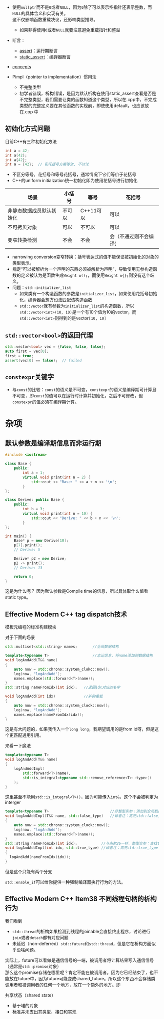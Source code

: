 
+ 使用`nullptr`而不是`0`或者`NULL`，因为`0`除了可以表示空指针还表示整数，而`NULL`的具体含义和实现有关。  
	这不仅影响函数重载决议，还影响类型推导。
	+ 如果非得使用`0`或者`NULL`就要注意避免重载指针和整型

+ 断言：
	+ [assert](https://en.cppreference.com/w/cpp/language/aggregate_initialization)：运行期断言
	+ [static_assert](https://en.cppreference.com/w/cpp/language/static_assert)：编译器断言

+ [concepts](https://en.cppreference.com/w/cpp/language/constraints)
+ Pimpl（pointer to implementation）惯用法
	+ 不完整类型
	+ 初学者错误，析构错误，是因为默认析构在使用static_assert查看是否是不完整类型，我们需要让类的函数知道这个类型，所以在.cpp中，不完成类型的完整定义要在其他函数的实现前，即使使用default，也应该放在.cpp 中

## 初始化方式问题

目前C++有三种初始化方法
```cpp
int a = 42;
int a(42);
int a{42};
int a = {42};  // 和花括号方案等效, 不讨论
```
+ 不区分等号，花括号和等号花括号，通常情况下它们等价于花括号
+ C++的uniform initialzation统一初始化即为使用花括号进行初始化

| 场景           | 小括号 | 等号      | 花括号         |
| ------------ | --- | ------- | ----------- |
| 非静态数据成员默认初始化 | 不可以 | C++11可以 | 可以          |
| 不可拷贝对象       | 可以  | 不可以     | 可以          |
| 变窄转换检测       | 不会  | 不会      | 会（不通过则不会编译） |


+ narrowing conversion变窄转换：括号表达式的值不能保证被初始化的对象的类型表示。
+ 规定“可以被解析为一个声明的东西必须被解析为声明”，导致使用无参构造函数的定义被认为是函数生成`Weight w();`，而使用`Weight w{};`则没有这个歧义。
+ 问题：`std::initializer_list`
	+ 如果类有一个构造函数的参数是`initializer_list`，如果使用花括号初始化，编译器会想方设法匹配该构造函数
	+ `std::vector`就有参数为`initializer_list`的构造函数，所以`std::vector<int>(10, 10)`是一个有10个值为10的vector，而`std::vector<int>`则得到的是vector`[10, 10]`

## `std::vector<bool>`的返回代理

```cpp
std::vector<bool> vec = {false, false, false};
auto first = vec[0];
first = true;
assert(vec[0] == false);  // failed
```

## `constexpr`关键字

+ 与`const`的比较：`const`的语义是不可变，`constexpr`的语义是编译期可计算且不可变，即`const`的值可以在运行时计算并初始化，之后不可修改，但`constexpr`的值必须在编译期计算。

# 杂项

## 默认参数是编译期信息而非运行期
```cpp
#include <iostream>

class Base {
    public:
        int a = 1;
        virtual void print(int n = 2) {
            std::cout << "Base: " << a + n << '\n';
        }
};

class Derive: public Base {
    public:
        int b = 3;
        virtual void print(int n = 10) {
            std::cout << "Derive: " << b + n << '\n';
        }
};

int main() {
    Base* p = new Derive[10];
    p[7].print();
    // Derive: 5

    Derive* p2 = new Derive;
    p2 -> print();
    // Derive: 13

    return 0;
}
```
这是为什么呢？
因为默认参数是Compile time的信息，所以具体取什么值看static type。

## Effective Modern C++ tag dispatch技术
模板元编程的标准构建模块

对于下面的场景

```cpp
std::multiset<std::string> names;       //全局数据结构

template<typename T>                    //志记信息，将name添加到数据结构
void logAndAdd(T&& name)
{
	auto now = std::chrono::system_clokc::now();
	log(now, "logAndAdd");
	names.emplace(std::forward<T>(name));
}
std::string nameFromIdx(int idx);   //返回idx对应的名字

void logAndAdd(int idx)             //新的重载
{
	auto now = std::chrono::system_clock::now();
	log(now, "logAndAdd");
	names.emplace(nameFromIdx(idx));
}
```

这是有大问题的，如果我传入一个`long long`，我期望调用的是from id呀，但是这个更匹配通用引用。

来看一下魔法

```cpp
template<typename T>
void logAndAdd(T&& name)
{
	logAndAddImpl(
		std::forward<T>(name),
		std::is_integral<typename std::remove_reference<T>::type>()
	);
}
```
这里甚至不能用`std::is_integral<T>()`，因为可能传入`int&`，这个不会被判定为interger

```cpp
template<typename T>                            //非整型实参：添加到全局数据结构中
void logAndAddImpl(T&& name, std::false_type)	//译者注：高亮std::false_type
{
	auto now = std::chrono::system_clock::now();
	log(now, "logAndAdd");
	names.emplace(std::forward<T>(name));
}
std::string nameFromIdx(int idx);           //与条款26一样，整型实参：查找名字并用它调用logAndAdd
void logAndAddImpl(int idx, std::true_type) //译者注：高亮std::true_type
{
  logAndAdd(nameFromIdx(idx)); 
}
```

但是这个只能有两个分支

`std::enable_if`可以给你提供一种强制编译器执行行为的方法。

## Effective Modern C++ Item38 不同线程句柄的析构行为

我们看到
+ `std::thread`的析构如果检测到线程的joinable会直接终止程序，讨论进行`join`或者`detach`都有对应问题
+ 未延迟（non-deferred）`std::future`和`std::thread`，但是它在析构方面似乎没啥问题。

实际上，future可以看做是通信信号的一端，被调用者将计算结果写入通信信号（通常是`std::promise`对象）  
那么这个promise存储在哪里呢？肯定不能在被调用者，因为它已经结束了，也不能放在future中，因为future可能变成shared_future。所以这个东西不会存储类调用者和被调用者的任何一个地方，放在一个额外的地方。即

共享状态（shared state）
+ 基于堆的对象
+ 标准并未支出其类型、接口和实现